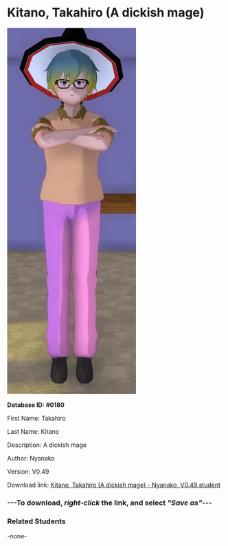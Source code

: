 # Kitano, Takahiro (A dickish mage)

<img src="../../Files/Images/Kitano, Takahiro (A dickish mage).png" title="Kitano, Takahiro (A dickish mage) - Nyanako, V0.49">

**Database ID: #0180**

First Name: Takahiro

Last Name: Kitano

Description: A dickish mage

Author: Nyanako

Version: V0.49

Download link: <a href="https://raw.githubusercontent.com/Arbiter1223/Daigaku-Gurashi-Custom-Students/master/Files/Student%20Files/Kitano%2C%20Takahiro%20(A%20dickish%20mage)%20-%20Nyanako%2C%20V0.49.student">Kitano, Takahiro (A dickish mage) - Nyanako, V0.49.student</a>

### ---**To download, _right-click_ the link, and select _"Save as"_**---

### Related Students

-none-
